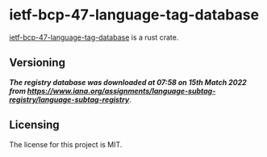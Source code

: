 # ietf-bcp-47-language-tag-database

[ietf-bcp-47-language-tag-database] is a rust crate.


## Versioning

***The registry database was downloaded at 07:58 on 15th Match 2022 from <https://www.iana.org/assignments/language-subtag-registry/language-subtag-registry>***.


## Licensing

The license for this project is MIT.

[ietf-bcp-47-language-tag-database]: https://github.com/lemonrock/olympus-xmp "olympus-xmp GitHub page"
